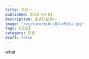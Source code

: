 ```yaml
---
title: 日记一
published: 2025-09-01
description: 正式日记其一
image: "/picture/miku/BlueMiku.jpg"
tags: [日记]
category: 日记
draft: false
---
```

what